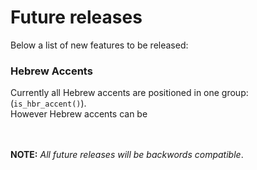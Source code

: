 # Future releases

Below a list of new features to be released:

### Hebrew Accents   

Currently all Hebrew accents are positioned in one group: (```is_hbr_accent()```).  
However Hebrew accents can be 


<br><br>
**NOTE:** *All future releases will be backwords compatible*.